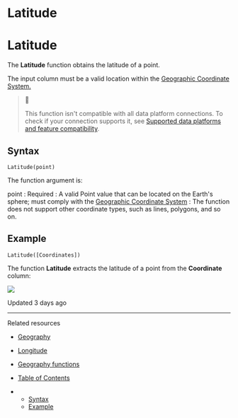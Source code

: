 # Latitude

# Latitude

The **Latitude** function obtains the latitude of a point.

The input column must be a valid location within the [Geographic Coordinate System.](https://en.wikipedia.org/wiki/Geographic_coordinate_system)

> 📘
>
> This function isn't compatible with all data platform connections. To check if your connection supports it, see [Supported data platforms and feature compatibility](/docs/region-warehouse-and-feature-support#supported-data-platforms-and-feature-compatibility).

## Syntax

```
Latitude(point)
```

The function argument is:

point
:   Required
:   A valid Point value that can be located on the Earth's sphere; must comply with the [Geographic Coordinate System](https://en.wikipedia.org/wiki/Geographic_coordinate_system)
:   The function does not support other coordinate types, such as lines, polygons, and so on.

## Example

```
Latitude([Coordinates])
```

The function **Latitude** extracts the latitude of a point from the **Coordinate** column:

![](https://files.readme.io/850f42b-function-latitude-example.png)

Updated 3 days ago

---

Related resources

* [Geography](/docs/geography)
* [Longitude](/docs/longitude)
* [Geography functions](/docs/geography-functions)

* [Table of Contents](#)
* + [Syntax](#syntax)
  + [Example](#example)